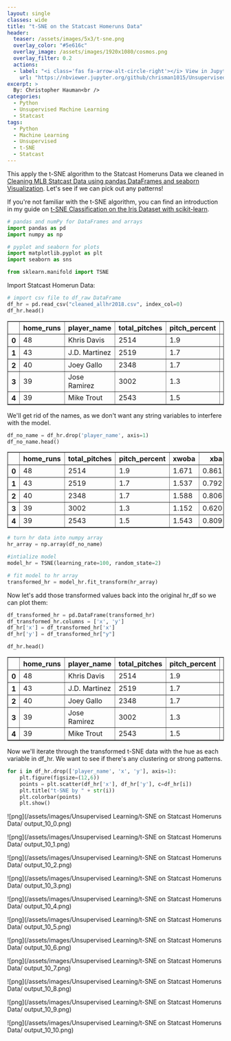 ```yaml
---
layout: single
classes: wide
title: "t-SNE on the Statcast Homeruns Data"
header:
  teaser: /assets/images/5x3/t-sne.png
  overlay_color: "#5e616c"
  overlay_image: /assets/images/1920x1080/cosmos.png
  overlay_filter: 0.2
  actions:
  - label: "<i class='fas fa-arrow-alt-circle-right'></i> View in Jupyter"
    url: "https://nbviewer.jupyter.org/github/chrisman1015/Unsupervised-Learning/blob/master/t-SNE%20on%20Statcast%20Homeruns%20Data/t-SNE%20on%20Statcast%20Homeruns%20Data.ipynb"
excerpt: >
  By: Christopher Hauman<br />
categories:
  - Python
  - Unsupervised Machine Learning
  - Statcast
tags:
  - Python
  - Machine Learning
  - Unsupervised
  - t-SNE
  - Statcast
---
```


This apply the t-SNE algorithm to the Statcast Homeruns Data we cleaned in [Cleaning MLB Statcast Data using pandas DataFrames and seaborn Visualization](https://chrisman1015.github.io/python/statcast/Cleaning-MLB-Statcast-Data-using-pandas-Dataframes-and-seaborn-Visualization/). Let's see if we can pick out any patterns! 

If you're not familiar with the t-SNE algorithm, you can find an introduction in my guide on [t-SNE Classification on the Iris Dataset with scikit-learn](https://chrisman1015.github.io/python/unsupervised%20machine%20learning/t-SNE-classification-on-the-Iris-Dataset-with-scikit-learn/).


```python
# pandas and numPy for DataFrames and arrays
import pandas as pd
import numpy as np

# pyplot and seaborn for plots
import matplotlib.pyplot as plt
import seaborn as sns

from sklearn.manifold import TSNE
```

Import Statcast Homerun Data:


```python
# import csv file to df_raw DataFrame
df_hr = pd.read_csv("cleaned_allhr2018.csv", index_col=0)
df_hr.head()
```




<div>
<style scoped>
    .dataframe tbody tr th:only-of-type {
        vertical-align: middle;
    }

    .dataframe tbody tr th {
        vertical-align: top;
    }

    .dataframe thead th {
        text-align: right;
    }
</style>
<table border="1" class="dataframe">
  <thead>
    <tr style="text-align: right;">
      <th></th>
      <th>home_runs</th>
      <th>player_name</th>
      <th>total_pitches</th>
      <th>pitch_percent</th>
      <th>xwoba</th>
      <th>xba</th>
      <th>launch_speed</th>
      <th>launch_angle</th>
      <th>spin_rate</th>
      <th>velocity</th>
      <th>effective_speed</th>
      <th>release_extension</th>
    </tr>
  </thead>
  <tbody>
    <tr>
      <th>0</th>
      <td>48</td>
      <td>Khris Davis</td>
      <td>2514</td>
      <td>1.9</td>
      <td>1.671</td>
      <td>0.861</td>
      <td>105.9</td>
      <td>27.3</td>
      <td>2269.0</td>
      <td>89.6</td>
      <td>89.01</td>
      <td>5.93</td>
    </tr>
    <tr>
      <th>1</th>
      <td>43</td>
      <td>J.D. Martinez</td>
      <td>2519</td>
      <td>1.7</td>
      <td>1.537</td>
      <td>0.792</td>
      <td>105.0</td>
      <td>28.2</td>
      <td>2118.0</td>
      <td>88.8</td>
      <td>88.46</td>
      <td>6.05</td>
    </tr>
    <tr>
      <th>2</th>
      <td>40</td>
      <td>Joey Gallo</td>
      <td>2348</td>
      <td>1.7</td>
      <td>1.588</td>
      <td>0.806</td>
      <td>107.7</td>
      <td>29.4</td>
      <td>2164.0</td>
      <td>88.6</td>
      <td>88.14</td>
      <td>5.96</td>
    </tr>
    <tr>
      <th>3</th>
      <td>39</td>
      <td>Jose Ramirez</td>
      <td>3002</td>
      <td>1.3</td>
      <td>1.152</td>
      <td>0.620</td>
      <td>101.3</td>
      <td>28.8</td>
      <td>2192.0</td>
      <td>91.6</td>
      <td>91.37</td>
      <td>6.09</td>
    </tr>
    <tr>
      <th>4</th>
      <td>39</td>
      <td>Mike Trout</td>
      <td>2543</td>
      <td>1.5</td>
      <td>1.543</td>
      <td>0.809</td>
      <td>106.5</td>
      <td>28.0</td>
      <td>2203.0</td>
      <td>87.8</td>
      <td>87.11</td>
      <td>5.90</td>
    </tr>
  </tbody>
</table>
</div>



We'll get rid of the names, as we don't want any string variables to interfere with the model.


```python
df_no_name = df_hr.drop('player_name', axis=1)
df_no_name.head()
```




<div>
<style scoped>
    .dataframe tbody tr th:only-of-type {
        vertical-align: middle;
    }

    .dataframe tbody tr th {
        vertical-align: top;
    }

    .dataframe thead th {
        text-align: right;
    }
</style>
<table border="1" class="dataframe">
  <thead>
    <tr style="text-align: right;">
      <th></th>
      <th>home_runs</th>
      <th>total_pitches</th>
      <th>pitch_percent</th>
      <th>xwoba</th>
      <th>xba</th>
      <th>launch_speed</th>
      <th>launch_angle</th>
      <th>spin_rate</th>
      <th>velocity</th>
      <th>effective_speed</th>
      <th>release_extension</th>
    </tr>
  </thead>
  <tbody>
    <tr>
      <th>0</th>
      <td>48</td>
      <td>2514</td>
      <td>1.9</td>
      <td>1.671</td>
      <td>0.861</td>
      <td>105.9</td>
      <td>27.3</td>
      <td>2269.0</td>
      <td>89.6</td>
      <td>89.01</td>
      <td>5.93</td>
    </tr>
    <tr>
      <th>1</th>
      <td>43</td>
      <td>2519</td>
      <td>1.7</td>
      <td>1.537</td>
      <td>0.792</td>
      <td>105.0</td>
      <td>28.2</td>
      <td>2118.0</td>
      <td>88.8</td>
      <td>88.46</td>
      <td>6.05</td>
    </tr>
    <tr>
      <th>2</th>
      <td>40</td>
      <td>2348</td>
      <td>1.7</td>
      <td>1.588</td>
      <td>0.806</td>
      <td>107.7</td>
      <td>29.4</td>
      <td>2164.0</td>
      <td>88.6</td>
      <td>88.14</td>
      <td>5.96</td>
    </tr>
    <tr>
      <th>3</th>
      <td>39</td>
      <td>3002</td>
      <td>1.3</td>
      <td>1.152</td>
      <td>0.620</td>
      <td>101.3</td>
      <td>28.8</td>
      <td>2192.0</td>
      <td>91.6</td>
      <td>91.37</td>
      <td>6.09</td>
    </tr>
    <tr>
      <th>4</th>
      <td>39</td>
      <td>2543</td>
      <td>1.5</td>
      <td>1.543</td>
      <td>0.809</td>
      <td>106.5</td>
      <td>28.0</td>
      <td>2203.0</td>
      <td>87.8</td>
      <td>87.11</td>
      <td>5.90</td>
    </tr>
  </tbody>
</table>
</div>




```python
# turn hr data into numpy array
hr_array = np.array(df_no_name)

#intialize model
model_hr = TSNE(learning_rate=100, random_state=2)

# fit model to hr array
transformed_hr = model_hr.fit_transform(hr_array)
```

Now let's add those transformed values back into the original hr_df so we can plot them:


```python
df_transformed_hr = pd.DataFrame(transformed_hr)
df_transformed_hr.columns = ['x', 'y']
df_hr['x'] = df_transformed_hr['x']
df_hr['y'] = df_transformed_hr["y"]

df_hr.head()
```




<div>
<style scoped>
    .dataframe tbody tr th:only-of-type {
        vertical-align: middle;
    }

    .dataframe tbody tr th {
        vertical-align: top;
    }

    .dataframe thead th {
        text-align: right;
    }
</style>
<table border="1" class="dataframe">
  <thead>
    <tr style="text-align: right;">
      <th></th>
      <th>home_runs</th>
      <th>player_name</th>
      <th>total_pitches</th>
      <th>pitch_percent</th>
      <th>xwoba</th>
      <th>xba</th>
      <th>launch_speed</th>
      <th>launch_angle</th>
      <th>spin_rate</th>
      <th>velocity</th>
      <th>effective_speed</th>
      <th>release_extension</th>
      <th>x</th>
      <th>y</th>
    </tr>
  </thead>
  <tbody>
    <tr>
      <th>0</th>
      <td>48</td>
      <td>Khris Davis</td>
      <td>2514</td>
      <td>1.9</td>
      <td>1.671</td>
      <td>0.861</td>
      <td>105.9</td>
      <td>27.3</td>
      <td>2269.0</td>
      <td>89.6</td>
      <td>89.01</td>
      <td>5.93</td>
      <td>-34.255886</td>
      <td>-8.315507</td>
    </tr>
    <tr>
      <th>1</th>
      <td>43</td>
      <td>J.D. Martinez</td>
      <td>2519</td>
      <td>1.7</td>
      <td>1.537</td>
      <td>0.792</td>
      <td>105.0</td>
      <td>28.2</td>
      <td>2118.0</td>
      <td>88.8</td>
      <td>88.46</td>
      <td>6.05</td>
      <td>-31.102888</td>
      <td>-9.254650</td>
    </tr>
    <tr>
      <th>2</th>
      <td>40</td>
      <td>Joey Gallo</td>
      <td>2348</td>
      <td>1.7</td>
      <td>1.588</td>
      <td>0.806</td>
      <td>107.7</td>
      <td>29.4</td>
      <td>2164.0</td>
      <td>88.6</td>
      <td>88.14</td>
      <td>5.96</td>
      <td>-30.598183</td>
      <td>-3.007089</td>
    </tr>
    <tr>
      <th>3</th>
      <td>39</td>
      <td>Jose Ramirez</td>
      <td>3002</td>
      <td>1.3</td>
      <td>1.152</td>
      <td>0.620</td>
      <td>101.3</td>
      <td>28.8</td>
      <td>2192.0</td>
      <td>91.6</td>
      <td>91.37</td>
      <td>6.09</td>
      <td>-36.027676</td>
      <td>-17.875238</td>
    </tr>
    <tr>
      <th>4</th>
      <td>39</td>
      <td>Mike Trout</td>
      <td>2543</td>
      <td>1.5</td>
      <td>1.543</td>
      <td>0.809</td>
      <td>106.5</td>
      <td>28.0</td>
      <td>2203.0</td>
      <td>87.8</td>
      <td>87.11</td>
      <td>5.90</td>
      <td>-32.902843</td>
      <td>-9.709676</td>
    </tr>
  </tbody>
</table>
</div>



Now we'll iterate through the transformed t-SNE data with the hue as each variable in df_hr. We want to see if there's any clustering or strong patterns.


```python
for i in df_hr.drop(['player_name', 'x', 'y'], axis=1):
    plt.figure(figsize=(12,6))
    points = plt.scatter(df_hr['x'], df_hr['y'], c=df_hr[i])
    plt.title("t-SNE by " + str(i))
    plt.colorbar(points)
    plt.show()
```


![png](/assets/images/Unsupervised Learning/t-SNE on Statcast Homeruns Data/
output_10_0.png)



![png](/assets/images/Unsupervised Learning/t-SNE on Statcast Homeruns Data/
output_10_1.png)



![png](/assets/images/Unsupervised Learning/t-SNE on Statcast Homeruns Data/
output_10_2.png)



![png](/assets/images/Unsupervised Learning/t-SNE on Statcast Homeruns Data/
output_10_3.png)



![png](/assets/images/Unsupervised Learning/t-SNE on Statcast Homeruns Data/
output_10_4.png)



![png](/assets/images/Unsupervised Learning/t-SNE on Statcast Homeruns Data/
output_10_5.png)



![png](/assets/images/Unsupervised Learning/t-SNE on Statcast Homeruns Data/
output_10_6.png)



![png](/assets/images/Unsupervised Learning/t-SNE on Statcast Homeruns Data/
output_10_7.png)



![png](/assets/images/Unsupervised Learning/t-SNE on Statcast Homeruns Data/
output_10_8.png)



![png](/assets/images/Unsupervised Learning/t-SNE on Statcast Homeruns Data/
output_10_9.png)



![png](/assets/images/Unsupervised Learning/t-SNE on Statcast Homeruns Data/
output_10_10.png)


